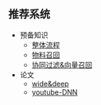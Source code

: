 ## 推荐系统
   - 预备知识
        - [整体流程](/paper/pipeline.md)
        - [物料召回](/paper/pipeline2.md)
        - [协同过滤&向量召回](/paper/pipeline2.md)
   - 论文
        - [wide&deep](/paper/wide&deep.md)
        - [youtube-DNN](/paper/youtube-DNN.md)